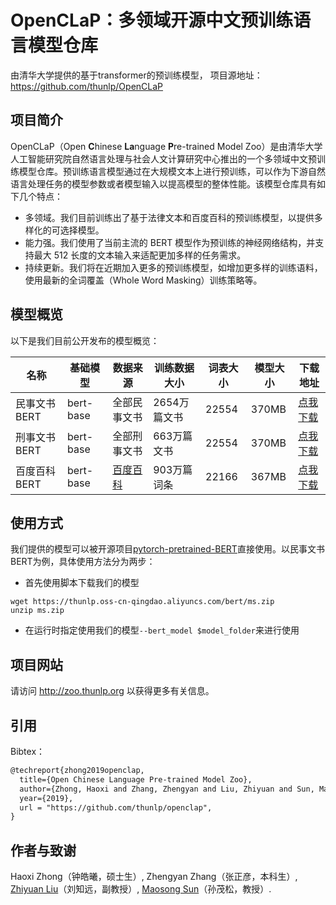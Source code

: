 # OpenCLaP：多领域开源中文预训练语言模型仓库
由清华大学提供的基于transformer的预训练模型，
项目源地址： https://github.com/thunlp/OpenCLaP
## 项目简介

OpenCLaP（Open **C**hinese **La**nguage **P**re-trained Model Zoo）是由清华大学人工智能研究院自然语言处理与社会人文计算研究中心推出的一个多领域中文预训练模型仓库。预训练语言模型通过在大规模文本上进行预训练，可以作为下游自然语言处理任务的模型参数或者模型输入以提高模型的整体性能。该模型仓库具有如下几个特点：

- 多领域。我们目前训练出了基于法律文本和百度百科的预训练模型，以提供多样化的可选择模型。
- 能力强。我们使用了当前主流的 BERT 模型作为预训练的神经网络结构，并支持最大 512 长度的文本输入来适配更加多样的任务需求。
- 持续更新。我们将在近期加入更多的预训练模型，如增加更多样的训练语料，使用最新的全词覆盖（Whole Word Masking）训练策略等。

## 模型概览

以下是我们目前公开发布的模型概览：

| 名称         | 基础模型  | 数据来源                            | 训练数据大小 | 词表大小 | 模型大小 | 下载地址 |
| ------------ | --------- | ----------------------------------- | ------------ | -------- | -------- | -------- |
| 民事文书BERT | bert-base | 全部民事文书                        | 2654万篇文书 | 22554    | 370MB | [点我下载](https://thunlp.oss-cn-qingdao.aliyuncs.com/bert/ms.zip)     |
| 刑事文书BERT | bert-base | 全部刑事文书                        | 663万篇文书  | 22554  | 370MB  | [点我下载](https://thunlp.oss-cn-qingdao.aliyuncs.com/bert/xs.zip)     |
| 百度百科BERT | bert-base | [百度百科](http://baike.baidu.com/) | 903万篇词条  | 22166  | 367MB  | [点我下载](https://thunlp.oss-cn-qingdao.aliyuncs.com/bert/baike.zip)     

## 使用方式

我们提供的模型可以被开源项目[pytorch-pretrained-BERT](https://github.com/huggingface/pytorch-pretrained-BERT)直接使用。以民事文书BERT为例，具体使用方法分为两步：

* 首先使用脚本下载我们的模型

```
wget https://thunlp.oss-cn-qingdao.aliyuncs.com/bert/ms.zip
unzip ms.zip
```

* 在运行时指定使用我们的模型`--bert_model $model_folder`来进行使用

## 项目网站

请访问 http://zoo.thunlp.org 以获得更多有关信息。

## 引用

Bibtex：

```tex
@techreport{zhong2019openclap,
  title={Open Chinese Language Pre-trained Model Zoo},
  author={Zhong, Haoxi and Zhang, Zhengyan and Liu, Zhiyuan and Sun, Maosong},
  year={2019},
  url = "https://github.com/thunlp/openclap",
}
```

## 作者与致谢

Haoxi Zhong（钟皓曦，硕士生）, Zhengyan Zhang（张正彦，本科生）, [Zhiyuan Liu](http://nlp.csai.tsinghua.edu.cn/~lzy/)（刘知远，副教授）, [Maosong Sun](http://nlp.csai.tsinghua.edu.cn/site2/index.php/zh/people?id=16)（孙茂松，教授）.
